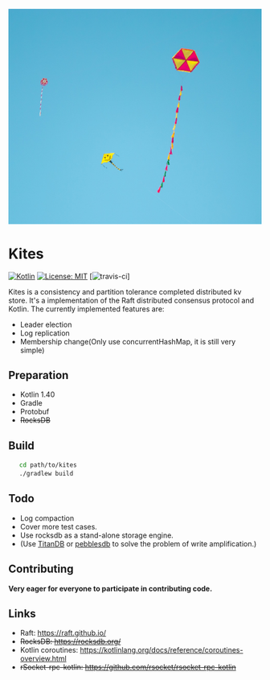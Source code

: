 ![](./image/kites.jpeg)

# Kites

[![Kotlin](https://img.shields.io/badge/kotlin-1.4.10-blue.svg?logo=kotlin)](http://kotlinlang.org)
[![License: MIT](https://img.shields.io/badge/License-MIT-yellow.svg)](https://opensource.org/licenses/MIT)
[![travis-ci](https://travis-ci.org/wellls/Kites.svg?branch=dev&status=unknown)]



Kites is a consistency and partition tolerance completed distributed kv store.
It's a implementation of the Raft distributed consensus protocol and Kotlin.
The currently implemented features are:

* Leader election
* Log replication
* Membership change(Only use concurrentHashMap, it is still very simple)

## Preparation

* Kotlin 1.40
* Gradle
* Protobuf
* ~~RocksDB~~

## Build

```bash
   cd path/to/kites
   ./gradlew build
```

## Todo

* Log compaction
* Cover more test cases.
* Use rocksdb as a stand-alone storage engine.
* (Use [TitanDB](https://pingcap.com/blog/titan-storage-engine-design-and-implementation/) or [pebblesdb](https://github.com/utsaslab/pebblesdb) to solve the problem of write amplification.)

## Contributing

**Very eager for everyone to participate in contributing code.**

## Links

* Raft: https://raft.github.io/
* ~~RocksDB: https://rocksdb.org/~~
* Kotlin coroutines: https://kotlinlang.org/docs/reference/coroutines-overview.html
* ~~rSocket-rpc-kotlin: https://github.com/rsocket/rsocket-rpc-kotlin~~
